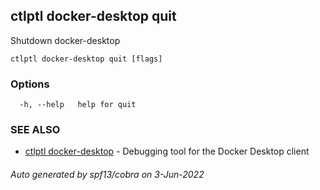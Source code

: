 ## ctlptl docker-desktop quit

Shutdown docker-desktop

```
ctlptl docker-desktop quit [flags]
```

### Options

```
  -h, --help   help for quit
```

### SEE ALSO

* [ctlptl docker-desktop](ctlptl_docker-desktop.md)	 - Debugging tool for the Docker Desktop client

###### Auto generated by spf13/cobra on 3-Jun-2022

